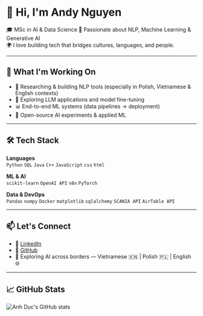 # 👋 Hi, I'm Andy Nguyen

🎓 MSc in AI & Data Science 
🧠 Passionate about NLP, Machine Learning & Generative AI  
🌍 I love building tech that bridges cultures, languages, and people.

---

## 🚀 What I'm Working On

- 🔬 Researching & building NLP tools (especially in Polish, Vietnamese & English contexts)
- 🤖 Exploring LLM applications and model fine-tuning
- 📊 End-to-end ML systems (data pipelines → deployment)
- 🧪 Open-source AI experiments & applied ML

---

## 🛠️ Tech Stack

**Languages**  
`Python` `SQL` `Java` `C++` `JavaScript` `css` `html`

**ML & AI**  
`scikit-learn` `OpenAI API` `n8n` `PyTorch`

**Data & DevOps**  
`Pandas` `numpy` `Docker` `matplotlib` `sqlalchemy` `SCANIA API` `AirTable API`

---

## 📫 Let's Connect

- 💼 [LinkedIn](https://www.linkedin.com/in/anh-duc-nguyen-2b863929a/)
- 🧪 [GitHub](https://github.com/anhducnguyen2006)
- 🧭 Exploring AI across borders — Vietnamese 🇻🇳 | Polish 🇵🇱 | English 🌐

---

## 📈 GitHub Stats

![Anh Duc's GitHub stats](https://github-readme-stats.vercel.app/api?username=anhducnguyen2006&show_icons=true&theme=default)

<!-- Optional: Add blog if you have one -->
<!--
## 📝 Latest Blog Posts
- [Title](link)
- [Title](link)
-->
